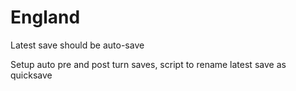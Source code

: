 # England
Latest save should be auto-save


Setup auto pre and post turn saves, script to rename latest save as quicksave
